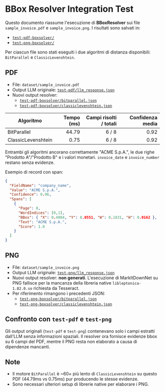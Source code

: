 # BBox Resolver Integration Test

Questo documento riassume l'esecuzione di **BBoxResolver** sui file `sample_invoice.pdf` e `sample_invoice.png`.
I risultati sono salvati in:
- [`test-pdf-boxsolver/`](test-pdf-boxsolver)
- [`test-png-boxsolver/`](test-png-boxsolver)

Per ciascun file sono stati eseguiti i due algoritmi di distanza disponibili: `BitParallel` e `ClassicLevenshtein`.

## PDF
- File: `dataset/sample_invoice.pdf`
- Output LLM originale: [`test-pdf/llm_response.json`](test-pdf/llm_response.json)
- Nuovi output resolver:
  - [`test-pdf-boxsolver/bitparallel.json`](test-pdf-boxsolver/bitparallel.json)
  - [`test-pdf-boxsolver/classiclevenshtein.json`](test-pdf-boxsolver/classiclevenshtein.json)

| Algoritmo | Tempo (ms) | Campi risolti / totali | Confidenza media |
|-----------|-----------:|-----------------------:|-----------------:|
| BitParallel | 44.79 | 6 / 8 | 0.92 |
| ClassicLevenshtein | 0.75 | 6 / 8 | 0.92 |

Entrambi gli algoritmi ancorano correttamente "ACME S.p.A.", le due righe "Prodotto A"/"Prodotto B" e i valori monetari.
`invoice_date` e `invoice_number` restano senza evidenze.

Esempio di record con span:

```json
{
  "FieldName": "company_name",
  "Value": "ACME S.p.A.",
  "Confidence": 0.96,
  "Spans": [
    {
      "Page": 0,
      "WordIndices": [0,1],
      "BBox": { "X": 0.4084, "Y": 0.0551, "W": 0.1831, "H": 0.0162 },
      "Text": "ACME S.p.A.",
      "Score": 1.0
    }
  ]
}
```

## PNG
- File: `dataset/sample_invoice.png`
- Output LLM originale: [`test-png/llm_response.json`](test-png/llm_response.json)
- Nuovi output resolver: **non generati**. L'esecuzione di MarkItDownNet su PNG fallisce per la mancanza della libreria native `libleptonica-1.82.0.so` richiesta da Tesseract.
- Per riferimento rimangono i precedenti JSON:
  - [`test-png-boxsolver/bitparallel.json`](test-png-boxsolver/bitparallel.json)
  - [`test-png-boxsolver/classiclevenshtein.json`](test-png-boxsolver/classiclevenshtein.json)

## Confronto con `test-pdf` e `test-png`
Gli output originali (`test-pdf` e `test-png`) contenevano solo i campi estratti dall'LLM senza informazioni spaziali. Il resolver ora fornisce evidenze bbox su 6 campi del PDF, mentre il PNG resta non elaborato a causa di dipendenze mancanti.

## Note
- Il motore `BitParallel` è ~60× più lento di `ClassicLevenshtein` su questo PDF (44.79ms vs 0.75ms) pur producendo le stesse evidenze.
- Sono necessari ulteriori setup di librerie native per elaborare i PNG.

